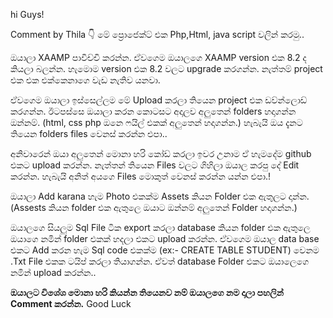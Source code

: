 hi Guys!

Comment by Thila 👇
මේ ප්‍රොජෙක්ට් එක Php,Html, java script වලින් කරමු..

ඔයාලා XAAMP පාවිච්චි කරන්න. ඒවගෙම ඔයාලගෙ XAAMP version එක 8.2 ද කියලා බලන්න. හැමොම version එක 8.2 වලට upgrade කරගන්න. නැත්තම් project එක එක එක්කෙනාගෙ වැඩ නැතිව යනවා.

ඒවගෙම ඔයාලා ඉස්සෙල්ලම මේ Upload කරලා තියෙන project එක ඩව්න්ලොඩ් කරගන්න. ඊටපස්සෙ ඔයාලා කරන කොටසට අදාලව අලුතෙන් folders හදාගන්න ඔන්නම්. (html, css php ඔනෙ ෆයිල් එකක් අලුතෙන් හදාගන්න.) හැබැයි ඔය දැනට තියෙන folders files වෙනස් කරන්න එපා..

අනිවාරෙන් ඔයා අලුතෙන් මොනා හරි කෝඩ් කරලා ඉවර උනාම ඒ හැමදේම github එකට upload කරන්න. නැත්තන් තියෙන Files වලට ගිහිලා ඔයාල කරපු දේ Edit කරන්න. හැබැයි අනිත් අයගෙ Files මොකුත් වෙනස් කරන්න යන්න එපා.!

ඔයාලා Add karana හැම Photo එකක්ම Assets කියන Folder එක ඇතුලට දාන්න. (Assests කියන folder එක ඇතුලෙ ඔයාට ඔන්නම් අලුතෙන් Folder හදාගන්න.)

ඔයාලගෙ සියලුම Sql File ටික export කරලා database කියන folder එක ඇතුලෙ ඔයාගෙ නමින් folder එකක් හදලා එකට upload කරන්න. ඒවගෙම ඔයාල data base එකට Add කරන හැම Sql code එකක්ම (ex:- CREATE TABLE STUDENT) වෙනම .Txt File එකක ටයිප් කරලා තියාගන්න. ඒවත් database Folder එකට ඔයාලෙගෙ නමින් upload කරන්න..

****ඔයාලට විශේශ මොනා හරි කියන්න තියෙනව නම් ඔයාලගෙ නම දාලා පහලින් Comment කරන්න.****
Good Luck


